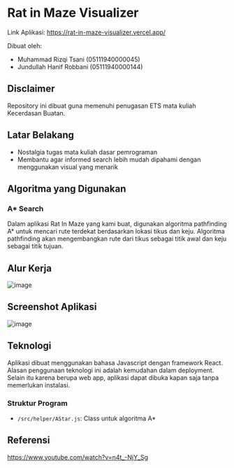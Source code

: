 # Rat in Maze Visualizer

Link Aplikasi: https://rat-in-maze-visualizer.vercel.app/

Dibuat oleh:
- Muhammad Rizqi Tsani (05111940000045)
- Jundullah Hanif Robbani (05111940000144)

## Disclaimer

Repository ini dibuat guna memenuhi penugasan ETS mata kuliah Kecerdasan Buatan.

## Latar Belakang

- Nostalgia tugas mata kuliah dasar pemrograman
- Membantu agar informed search lebih mudah dipahami dengan menggunakan visual yang menarik

## Algoritma yang Digunakan

### A* Search

Dalam aplikasi Rat In Maze yang kami buat, digunakan algoritma pathfinding A* untuk mencari rute terdekat berdasarkan lokasi tikus dan keju. Algoritma pathfinding akan mengembangkan rute dari tikus sebagai titik awal dan keju sebagai titik tujuan.

## Alur Kerja

![image](https://user-images.githubusercontent.com/40772378/120597447-4308db80-c46f-11eb-96c6-abca359067e9.png)

## Screenshot Aplikasi

![image](https://user-images.githubusercontent.com/40772378/120597628-7b101e80-c46f-11eb-894c-562df4715e54.png)

## Teknologi

Aplikasi dibuat menggunakan bahasa Javascript dengan framework React. Alasan penggunaan teknologi ini adalah kemudahan dalam deployment. Selain itu karena berupa web app, aplikasi dapat dibuka kapan saja tanpa memerlukan instalasi.

### Struktur Program

- `/src/helper/AStar.js`: Class untuk algoritma A*

## Referensi

https://www.youtube.com/watch?v=n4t_-NjY_Sg
